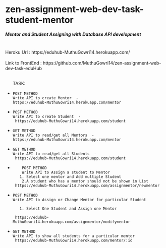 # zen-assignment-web-dev-task-student-mentor

<h5>Mentor and Student Assigning with Database API development</h5>
<br>
Heroku Url : https://eduhub-MuthuGowri14.herokuapp.com/
<br>
<br>
Link to FrontEnd : https://github.com/MuthuGowri14/zen-assignment-web-dev-task-eduHub
<br><br>
<ul>
TASK: 
<li>
    
    POST METHOD
    Write API to create Mentor  -  
    https://eduhub-MuthuGowri14.herokuapp.com/mentor
    
    
</li>
<li>
    
    POST METHOD
    Write API to create Student  - 
     https://eduhub-MuthuGowri14.herokuapp.com/student
    
    
</li>
    <li>
    
    GET METHOD
    Write API to read/get all Mentors  -  
    https://eduhub-MuthuGowri14.herokuapp.com/mentor
    
    
</li>
<li>
    
    GET METHOD
    Write API to read/get all Students  - 
     https://eduhub-MuthuGowri14.herokuapp.com/student
    
    
</li>
<li>
        
        POST METHOD
        Write API to Assign a student to Mentor
       1. Select one mentor and Add multiple Student 
        2.A student who has a mentor should not be shown in List
     https://eduhub-MuthuGowri14.herokuapp.com/assignmentor/newmentor
    
   
</li>
<li>
   
    POST METHOD
    Write API to Assign or Change Mentor for particular Student
        
       1. Select One Student and Assign one Mentor
       
     https://eduhub-MuthuGowri14.herokuapp.com/assignmentor/modifymentor
    
</li>
<li>
    
    GET METHOD
    Write API to show all students for a particular mentor
     https://eduhub-MuthuGowri14.herokuapp.com/mentor/:id
    
</li>

</ul>
